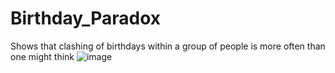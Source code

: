 # Birthday_Paradox
Shows that clashing of birthdays within a group of people is more often than one might think
![image](https://github.com/srivardhanakorada/Birthday_Paradox/assets/140887358/e6463e01-84f8-4ef3-8a4b-2c449b76bec6)
